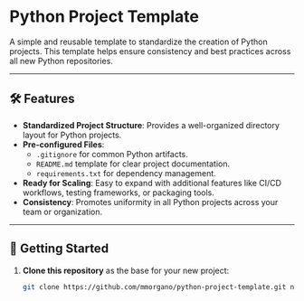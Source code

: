 # Python Project Template

A simple and reusable template to standardize the creation of Python projects. This template helps ensure consistency and best practices across all new Python repositories.

---

## 🛠️ Features

- **Standardized Project Structure**: Provides a well-organized directory layout for Python projects.
- **Pre-configured Files**:
  - `.gitignore` for common Python artifacts.
  - `README.md` template for clear project documentation.
  - `requirements.txt` for dependency management.
- **Ready for Scaling**: Easy to expand with additional features like CI/CD workflows, testing frameworks, or packaging tools.
- **Consistency**: Promotes uniformity in all Python projects across your team or organization.

---

## 🚀 Getting Started

1. **Clone this repository** as the base for your new project:
   ```bash
   git clone https://github.com/mmorgano/python-project-template.git new-project-name
